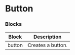 # Button

### Blocks

| Block    | Description                                                 |
| -------- | ----------------------------------------------------------- |
| button   | Creates a button.                                           |